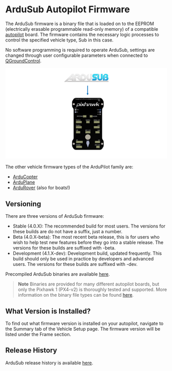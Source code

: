 # ArduSub Autopilot Firmware

The ArduSub firmware is a binary file that is loaded on to the EEPROM (electrically erasable programmable read-only memory) of a compatible [autopilot](/introduction/hardware-options/required-hardware/autopilot.md) board. The firmware contains the necessary logic processes to control the specified vehicle type, Sub in this case.

No software programming is required to operate ArduSub, settings are changed through user configurable parameters when connected to [QGroundControl](/introduction/required-software/qgroundcontrol-software.md).

<img src="/images/introduction/software/software-ardusub.png" class="img-responsive img-center" style="max-height:600px;">

The other vehicle firmware types of the ArduPilot family are:
* [ArduCopter](https://ardupilot.org/copter/index.html)
* [ArduPlane](https://ardupilot.org/plane/index.html)
* [ArduRover](https://ardupilot.org/rover/index.html) (also for boats!)

## Versioning

There are three versions of ArduSub firmware:

* Stable (4.0.X): The recommended build for most users. The versions for these builds are do not have a suffix, just a number.
* Beta (4.0.X-beta): The most recent beta release, this is for users who wish to help test new features before they go into a stable release. The versions for these builds are suffixed with -beta.
* Development (4.1.X-dev): Development build, updated frequently. This build should only be used in practice by developers and advanced users. The versions for these builds are suffixed with -dev.

Precompiled ArduSub binaries are available [here](https://firmware.ardupilot.org/Sub/). 

> **Note** Binaries are provided for many different autopilot boards, but only the Pixhawk 1 (PX4-v2) is thoroughly tested and supported. More information on the binary file types can be found [here](https://ardupilot.org/dev/docs/pre-built-binaries.html).

## What Version is Installed?

To find out what firmware version is installed on your autopilot, navigate to the Summary tab of the Vehicle Setup page. The firmware version will be listed under the Frame section.

## Release History

ArduSub release history is available [here](https://raw.githubusercontent.com/ArduPilot/ardupilot/master/ArduSub/ReleaseNotes.txt).


